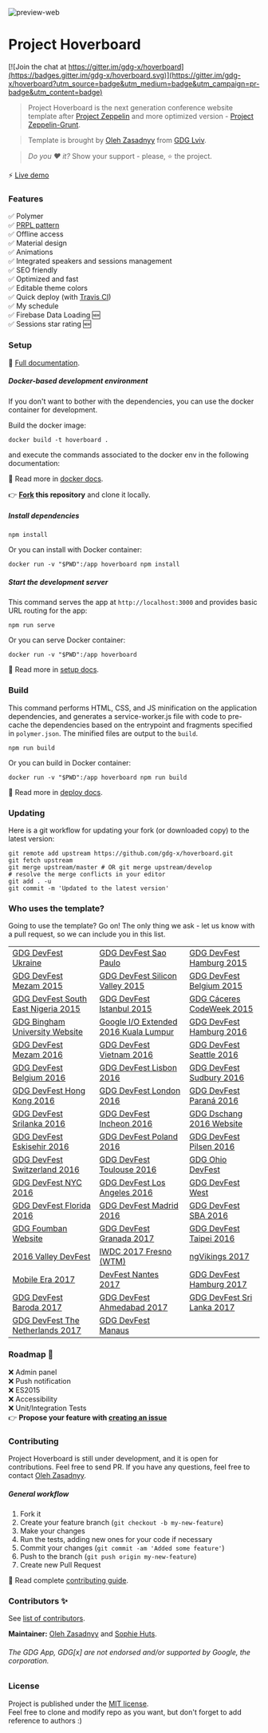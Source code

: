 ![preview-web](https://cloud.githubusercontent.com/assets/2954281/17777476/5dbbbe1c-6569-11e6-9cc4-77185ae9bf92.png)

# Project Hoverboard

[![Join the chat at https://gitter.im/gdg-x/hoverboard](https://badges.gitter.im/gdg-x/hoverboard.svg)](https://gitter.im/gdg-x/hoverboard?utm_source=badge&utm_medium=badge&utm_campaign=pr-badge&utm_content=badge)

> Project Hoverboard is the next generation conference website template after
[Project Zeppelin](https://github.com/gdg-x/zeppelin) and more optimized
version - [Project Zeppelin-Grunt](https://github.com/gdg-x/zeppelin-grunt).

> Template is brought by [Oleh Zasadnyy](https://plus.google.com/+OlehZasadnyy)
from [GDG Lviv](http://lviv.gdg.org.ua/).

> *Do you :heart: it?* Show your support - please, :star: the project.

:zap: [Live demo](https://hoverboard-dev.firebaseapp.com/)

### Features
:white_check_mark: Polymer  
:white_check_mark: [PRPL pattern](https://www.polymer-project.org/1.0/toolbox/server)  
:white_check_mark: Offline access  
:white_check_mark: Material design  
:white_check_mark: Animations  
:white_check_mark: Integrated speakers and sessions management  
:white_check_mark: SEO friendly  
:white_check_mark: Optimized and fast  
:white_check_mark: Editable theme colors  
:white_check_mark: Quick deploy (with [Travis CI](/docs/tutorials/deploy.md))  
:white_check_mark: My schedule  
:white_check_mark: Firebase Data Loading :new:  
:white_check_mark: Sessions star rating :new:  

### Setup
:book: [Full documentation](/docs/).

##### Docker-based development environment

If you don't want to bother with the dependencies, you can use the docker container for development.

Build the docker image:

    docker build -t hoverboard .

and execute the commands associated to the docker env in the following documentation:

:book: Read more in [docker docs](/docs/tutorials/docker.md).

:point_right: **[Fork](https://github.com/gdg-x/hoverboard/fork) this repository** and clone it locally.

##### Install dependencies

    npm install
    
Or you can install with Docker container: 
     
    docker run -v "$PWD":/app hoverboard npm install 

##### Start the development server

This command serves the app at `http://localhost:3000` and provides basic URL
routing for the app:

    npm run serve
    
Or you can serve Docker container:

    docker run -v "$PWD":/app hoverboard

:book: Read more in [setup docs](/docs/tutorials/set-up.md).


### Build

This command performs HTML, CSS, and JS minification on the application
dependencies, and generates a service-worker.js file with code to pre-cache the
dependencies based on the entrypoint and fragments specified in `polymer.json`.
The minified files are output to the `build`.

    npm run build

Or you can build in Docker container:

    docker run -v "$PWD":/app hoverboard npm run build

:book: Read more in [deploy docs](/docs/tutorials/deploy.md).   

### Updating
Here is a git workflow for updating your fork (or downloaded copy) to the latest version:
```
git remote add upstream https://github.com/gdg-x/hoverboard.git
git fetch upstream
git merge upstream/master # OR git merge upstream/develop
# resolve the merge conflicts in your editor
git add . -u
git commit -m 'Updated to the latest version'
```

### Who uses the template?

Going to use the template? Go on! The only thing we ask - let us know with a
pull request, so we can include you in this list.

| | | |
|------|------|------|
| [GDG DevFest Ukraine](http://devfest.gdg.org.ua)                | [GDG DevFest Sao Paulo](http://sp.devfest.com.br)                           | [GDG DevFest Hamburg 2015](http://devfest.de)               |
| [GDG DevFest Mezam 2015](https://devfest-mezam.gdgbambili.xyz)  | [GDG DevFest Silicon Valley 2015](http://devfest2015.gdgsv.com/)            | [GDG DevFest Belgium 2015](http://devfest.be/)              |
| [GDG DevFest South East Nigeria 2015](http://www.devfestse.com) | [GDG DevFest Istanbul 2015](https://www.devfesttr.com)                      | [GDG Cáceres CodeWeek 2015](http://codeweek.gdgcaceres.es)  |
| [GDG Bingham University Website](http://bhu.gdg.ng)             | [Google I/O Extended 2016 Kuala Lumpur](https://ioxkl2016.firebaseapp.com)  | [GDG DevFest Hamburg 2016](https://hamburg.devfest.de)      |
| [GDG DevFest Mezam 2016](https://devfest-mezam.gdgbambili.xyz)  | [GDG DevFest Vietnam 2016](https://devfest.vn)                              | [GDG DevFest Seattle 2016](https://devfest.gdgseattle.org)  |
| [GDG DevFest Belgium 2016](https://devfest.be)                  | [GDG DevFest Lisbon 2016](https://devfestlisbon.firebaseapp.com)            | [GDG DevFest Sudbury 2016](https://devfest.gdgsudbury.ca)   |
| [GDG DevFest Hong Kong 2016](https://devfest.gdghk.org)         | [GDG DevFest London 2016](https://devfest-london-2016.firebaseapp.com/)     | [GDG DevFest Paraná 2016](https://devfestpr.org/)           |  
| [GDG DevFest Srilanka 2016](https://devfest16.gdgsrilanka.org/) | [GDG DevFest Incheon 2016](http://devfest16in.gdg.kr/)                      | [GDG Dschang 2016 Website](http://gdgdschang.com)           |
| [GDG DevFest Eskisehir 2016](https://df16.gdgeskisehir.com/)    | [GDG DevFest Poland 2016](https://devfest.pl/)                              | [GDG DevFest Pilsen 2016](https://devfest.cz/)              |
| [GDG DevFest Switzerland 2016](https://devfest.ch/)             | [GDG DevFest Toulouse 2016](https://devfesttoulouse.fr/)                    | [GDG Ohio DevFest](https://ohiodevfest.com/)                |
| [GDG DevFest NYC 2016](https://devfestnyc.com/)                 | [GDG DevFest Los Angeles 2016](https://devfest.gdgla.org/)                  | [GDG DevFest West](https://devfest2016.gdgsv.com)           |
| [GDG DevFest Florida 2016](https://devfestflorida.org)          | [GDG DevFest Madrid 2016](https://gdgmadrid.com)                            | [GDG DevFest SBA 2016](https://devfest.gdgsba.org/)         |
| [GDG Foumban Website](https://gdgfoumban.org)                   | [GDG DevFest Granada 2017](http://devfest.gdggranada.com/)                  | [GDG DevFest Taipei 2016](http://devfest.gdg-taipei.org/)   |
| [2016 Valley DevFest](https://valleydevfest.com)                | [IWDC 2017 Fresno (WTM)](https://iwdc.wtmfresno.com/)                       | [ngVikings 2017](https://ngvikings.org)                     |
| [Mobile Era 2017](https://mobileera.rocks)                      | [DevFest Nantes 2017](https://devfest.gdgnantes.com)                        | [GDG DevFest Hamburg 2017](https://hamburg.devfest.de/)     |
| [GDG DevFest Baroda 2017](https://devfest.gdgbaroda.com/)       | [GDG DevFest Ahmedabad 2017](http://devfest.gdgahmedabad.com/)                        | [GDG DevFest Sri Lanka 2017](https://devfest.gdgsrilanka.org/)     |
| [GDG DevFest The Netherlands 2017](https://devfest.nl/) | [GDG DevFest Manaus](https://devfestmanaus.com.br/) | |


### Roadmap :rocket:
:x: Admin panel    
:x: Push notification  
:x: ES2015  
:x: Accessibility  
:x: Unit/Integration Tests  
:point_right: __Propose your feature with [creating an issue](https://github.com/gdg-x/hoverboard/issues/new)__

### Contributing

Project Hoverboard is still under development, and it is open for contributions.
Feel free to send PR. If you have any questions, feel free to contact
[Oleh Zasadnyy](https://plus.google.com/+OlehZasadnyy).

##### General workflow
1. Fork it
2. Create your feature branch (`git checkout -b my-new-feature`)
3. Make your changes
4. Run the tests, adding new ones for your code if necessary
5. Commit your changes (`git commit -am 'Added some feature'`)
6. Push to the branch (`git push origin my-new-feature`)
7. Create new Pull Request

:book: Read complete [contributing guide](CONTRIBUTING.md).


### Contributors :sparkles:
See [list of contributors](https://github.com/gdg-x/hoverboard/graphs/contributors).

__Maintainer:__ [Oleh Zasadnyy](https://github.com/ozasadnyy) and [Sophie Huts](https://github.com/sophieH29).


###### The GDG App, GDG[x] are not endorsed and/or supported by Google, the corporation.


### License

Project is published under the [MIT license](https://github.com/gdg-x/hoverboard/blob/master/LICENSE.md).  
Feel free to clone and modify repo as you want, but don't forget to add reference to authors :)
